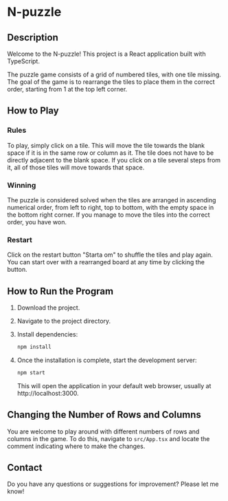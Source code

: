 # N-puzzle

## Description

Welcome to the N-puzzle! This project is a React application built with TypeScript.

The puzzle game consists of a grid of numbered tiles, with one tile missing. The goal of the game is to rearrange the tiles to place them in the correct order, starting from 1 at the top left corner.

## How to Play

### Rules
To play, simply click on a tile. This will move the tile towards the blank space if it is in the same row or column as it. The tile does not have to be directly adjacent to the blank space. If you click on a tile several steps from it, all of those tiles will move towards that space.

### Winning
The puzzle is considered solved when the tiles are arranged in ascending numerical order, from left to right, top to bottom, with the empty space in the bottom right corner. If you manage to move the tiles into the correct order, you have won.

### Restart
Click on the restart button "Starta om" to shuffle the tiles and play again. You can start over with a rearranged board at any time by clicking the button.

## How to Run the Program

1. Download the project.
2. Navigate to the project directory.
3. Install dependencies:

   ```bash
   npm install
   ```
4. Once the installation is complete, start the development server:

   ```bash
   npm start
   ```
   This will open the application in your default web browser, usually at http://localhost:3000.

## Changing the Number of Rows and Columns

You are welcome to play around with different numbers of rows and columns in the game. To do this, navigate to `src/App.tsx` and locate the comment indicating where to make the changes.

## Contact
Do you have any questions or suggestions for improvement? Please let me know!
